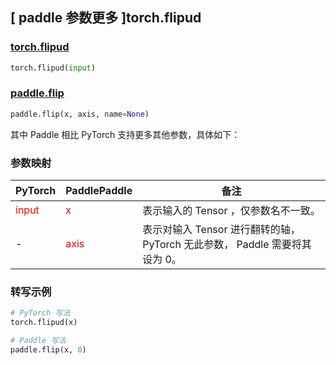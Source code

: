 ## [ paddle 参数更多 ]torch.flipud
### [torch.flipud](https://pytorch.org/docs/stable/generated/torch.flipud.html?highlight=flipud#torch.flipud)

```python
torch.flipud(input)
```

### [paddle.flip](https://www.paddlepaddle.org.cn/documentation/docs/zh/develop/api/paddle/flip_cn.html#flip)

```python
paddle.flip(x, axis, name=None)
```

其中 Paddle 相比 PyTorch 支持更多其他参数，具体如下：
### 参数映射

| PyTorch       | PaddlePaddle | 备注                                                   |
| ------------- | ------------ | ------------------------------------------------------ |
| <font color='red'> input </font> | <font color='red'> x </font> | 表示输入的 Tensor ，仅参数名不一致。  |
| -           | <font color='red'> axis </font>           | 表示对输入 Tensor 进行翻转的轴， PyTorch 无此参数， Paddle 需要将其设为 0。               |

### 转写示例
```python
# PyTorch 写法
torch.flipud(x)

# Paddle 写法
paddle.flip(x, 0)
```
